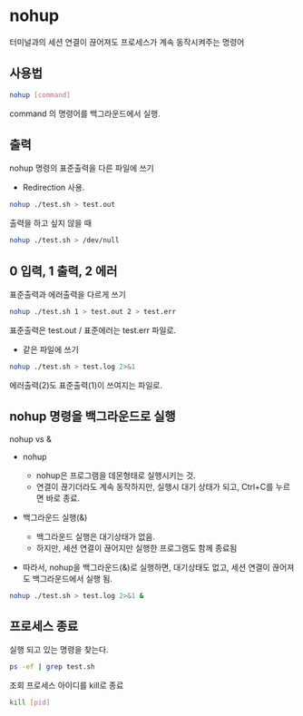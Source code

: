 # nohup
터미널과의 세션 연결이 끊어져도 프로세스가 계속 동작시켜주는 명령어


## 사용법
```bash
nohup [command]
```
command 의 명령어를 백그라운드에서 실행.


## 출력
nohup 명령의 표준출력을 다른 파일에 쓰기
- Redirection 사용.
```bash
nohup ./test.sh > test.out
```

출력을 하고 싶지 않을 때
```bash
nohup ./test.sh > /dev/null
```

## 0 입력, 1 출력, 2 에러
표준출력과 에러출력을 다르게 쓰기
```bash
nohup ./test.sh 1 > test.out 2 > test.err
```
표준출력은 test.out / 표준에러는 test.err 파일로.

- 같은 파일에 쓰기
```bash
nohup ./test.sh > test.log 2>&1
```
에러출력(2)도 표준출력(1)이 쓰여지는 파일로.

## nohup 명령을 백그라운드로 실행
nohup vs &
- nohup
  - nohup은 프로그램을 데몬형태로 실행시키는 것.
  - 연결이 끊기더라도 계속 동작하지만, 실행시 대기 상태가 되고, Ctrl+C를 누르면 바로 종료.
- 백그라운드 실행(&)
  - 백그라운드 실행은 대기상태가 없음.
  - 하지만, 세션 연결이 끊어지만 실행한 프로그램도 함께 종료됨
  
- 따라서, nohup을 백그라운드(&)로 실행하면, 대기상태도 없고, 세션 연결이 끊어져도 백그라운드에서 실행 됨.
```bash
nohup ./test.sh > test.log 2>&1 &
```

## 프로세스 종료
실행 되고 있는 명령을 찾는다.
```bash
ps -ef | grep test.sh
```

조회 프로세스 아이디를 kill로 종료
```bash
kill [pid]
```
